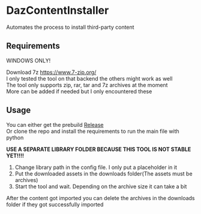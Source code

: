 # DazContentInstaller
Automates the process to install third-party content

## Requirements

WINDOWS ONLY!

Download 7z https://www.7-zip.org/  
I only tested the tool on that backend the others might work as well  
The tool only supports zip, rar, tar and 7z archives at the moment  
More can be added if needed but I only encountered these

## Usage

You can either get the prebuild [Release](https://github.com/Ati1707/DazContentInstaller/releases)  
Or clone the repo and install the requirements to run the main file with python

**USE A SEPARATE LIBRARY FOLDER BECAUSE THIS TOOL IS NOT STABLE YET!!!!**

1. Change library path in the config file. I only put a placeholder in it
2. Put the downloaded assets in the downloads folder(The assets must be archives)
3. Start the tool and wait. Depending on the archive size it can take a bit


After the content got imported you can delete the archives in the downloads folder if they got successfully imported
